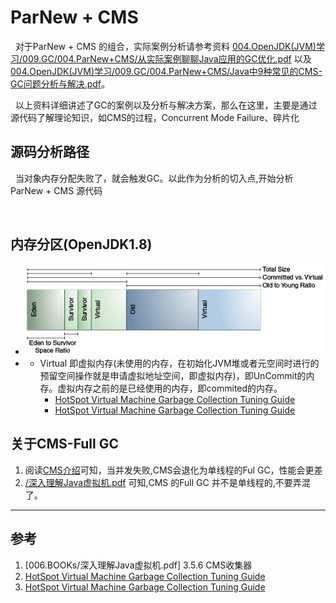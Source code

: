 # ParNew + CMS
&nbsp;&nbsp;对于ParNew + CMS 的组合，实际案例分析请参考资料 [004.OpenJDK(JVM)学习/009.GC/004.ParNew+CMS/从实际案例聊聊Java应用的GC优化.pdf](./从实际案例聊聊Java应用的GC优化.pdf) 以及 [004.OpenJDK(JVM)学习/009.GC/004.ParNew+CMS/Java中9种常见的CMS-GC问题分析与解决.pdf](./Java中9种常见的CMS-GC问题分析与解决.pdf)。

&nbsp;&nbsp;以上资料详细讲述了GC的案例以及分析与解决方案，那么在这里，主要是通过源代码了解理论知识，如CMS的过程，Concurrent Mode Failure、碎片化

## 源码分析路径
&nbsp;&nbsp;当对象内存分配失败了，就会触发GC。以此作为分析的切入点,开始分析ParNew + CMS 源代码
```c
    
```
## 内存分区(OpenJDK1.8)
- <img src = "./pics/jsgct_dt_006_prm_gn_sz_new.png"/>
- + Virtual 即虚拟内存(未使用的内存，在初始化JVM堆或者元空间时进行的预留空间操作就是申请虚拟地址空间，即虚拟内存)，即UnCommit的内存。虚拟内存之前的是已经使用的内存，即commited的内存。
    -  [HotSpot Virtual Machine Garbage Collection Tuning Guide](../HotSpot%20Virtual%20Machine%20Garbage%20Collection%20Tuning%20Guide.pdf)
    - [HotSpot Virtual Machine Garbage Collection Tuning Guide](../hotspot-virtual-machine-garbage-collection-tuning-guide.pdf)

## 关于CMS-Full GC
1. 阅读[CMS介绍](./001.CMS介绍.md)可知，当并发失败,CMS会退化为单线程的Ful GC，性能会更差
2. [/深入理解Java虚拟机.pdf](../../../006.BOOKs/深入理解Java虚拟机.pdf) 可知,CMS 的Full GC 并不是单线程的,不要弄混了。

---

## 参考
1. [006.BOOKs/深入理解Java虚拟机.pdf] 3.5.6 CMS收集器
2. [HotSpot Virtual Machine Garbage Collection Tuning Guide](../HotSpot%20Virtual%20Machine%20Garbage%20Collection%20Tuning%20Guide.pdf)
3. [HotSpot Virtual Machine Garbage Collection Tuning Guide](../hotspot-virtual-machine-garbage-collection-tuning-guide.pdf)